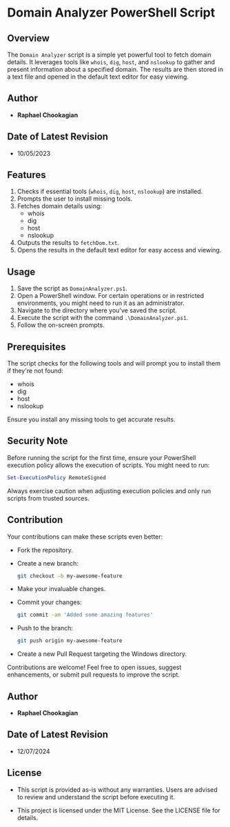 # Domain Analyzer PowerShell Script

## Overview

The `Domain Analyzer` script is a simple yet powerful tool to fetch domain details. It leverages tools like `whois`, `dig`, `host`, and `nslookup` to gather and present information about a specified domain. The results are then stored in a text file and opened in the default text editor for easy viewing.

## Author

- **Raphael Chookagian**

## Date of Latest Revision

- 10/05/2023

## Features

1. Checks if essential tools (`whois`, `dig`, `host`, `nslookup`) are installed.
2. Prompts the user to install missing tools.
3. Fetches domain details using:
    - whois
    - dig
    - host
    - nslookup
4. Outputs the results to `fetchDom.txt`.
5. Opens the results in the default text editor for easy access and viewing.

## Usage

1. Save the script as `DomainAnalyzer.ps1`.
2. Open a PowerShell window. For certain operations or in restricted environments, you might need to run it as an administrator.
3. Navigate to the directory where you've saved the script.
4. Execute the script with the command `.\DomainAnalyzer.ps1`.
5. Follow the on-screen prompts.

## Prerequisites

The script checks for the following tools and will prompt you to install them if they're not found:

- whois
- dig
- host
- nslookup

Ensure you install any missing tools to get accurate results.

## Security Note

Before running the script for the first time, ensure your PowerShell execution policy allows the execution of scripts. You might need to run:

```powershell
Set-ExecutionPolicy RemoteSigned
```

Always exercise caution when adjusting execution policies and only run scripts from trusted sources.

## **Contribution**

Your contributions can make these scripts even better:

- Fork the repository.
- Create a new branch:

  ```bash
  git checkout -b my-awesome-feature
  ```

- Make your invaluable changes.
- Commit your changes:

  ```bash
  git commit -am 'Added some amazing features'
  ```

- Push to the branch:

  ```bash
  git push origin my-awesome-feature
  ```

- Create a new Pull Request targeting the Windows directory.

Contributions are welcome! Feel free to open issues, suggest enhancements, or submit pull requests to improve the script.

## **Author**

- **Raphael Chookagian**

## **Date of Latest Revision**

- 12/07/2024

## **License**

- This script is provided as-is without any warranties. Users are advised to review and understand the script before executing it.

- This project is licensed under the MIT License. See the LICENSE file for details.
